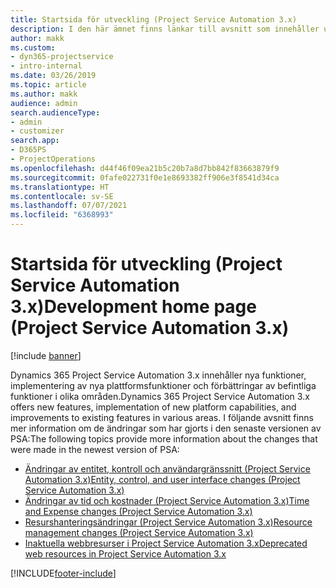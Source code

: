 ```yaml
---
title: Startsida för utveckling (Project Service Automation 3.x)
description: I den här ämnet finns länkar till avsnitt som innehåller utvecklingsinformation för Dynamics 365 Project Service Automation (PSA) version 3.x.
author: makk
ms.custom:
- dyn365-projectservice
- intro-internal
ms.date: 03/26/2019
ms.topic: article
ms.author: makk
audience: admin
search.audienceType:
- admin
- customizer
search.app:
- D365PS
- ProjectOperations
ms.openlocfilehash: d44f46f09ea21b5c20b7a8d7bb842f83663879f9
ms.sourcegitcommit: 0fafe022731f0e1e8693382ff906e3f8541d34ca
ms.translationtype: HT
ms.contentlocale: sv-SE
ms.lasthandoff: 07/07/2021
ms.locfileid: "6368993"
---
```

# <a name="development-home-page-project-service-automation-3x"></a><span data-ttu-id="c6a04-103">Startsida för utveckling (Project Service Automation 3.x)</span><span class="sxs-lookup"><span data-stu-id="c6a04-103">Development home page (Project Service Automation 3.x)</span></span>

[!include [banner](../../includes/psa-now-project-operations.md)]

<span data-ttu-id="c6a04-104">Dynamics 365 Project Service Automation 3.x innehåller nya funktioner, implementering av nya plattformsfunktioner och förbättringar av befintliga funktioner i olika områden.</span><span class="sxs-lookup"><span data-stu-id="c6a04-104">Dynamics 365 Project Service Automation 3.x offers new features, implementation of new platform capabilities, and improvements to existing features in various areas.</span></span> <span data-ttu-id="c6a04-105">I följande avsnitt finns mer information om de ändringar som har gjorts i den senaste versionen av PSA:</span><span class="sxs-lookup"><span data-stu-id="c6a04-105">The following topics provide more information about the changes that were made in the newest version of PSA:</span></span>

- [<span data-ttu-id="c6a04-106">Ändringar av entitet, kontroll och användargränssnitt (Project Service Automation 3.x)</span><span class="sxs-lookup"><span data-stu-id="c6a04-106">Entity, control, and user interface changes (Project Service Automation 3.x)</span></span>](../developer-guides/entity-changes-v3.x.md)
- [<span data-ttu-id="c6a04-107">Ändringar av tid och kostnader (Project Service Automation 3.x)</span><span class="sxs-lookup"><span data-stu-id="c6a04-107">Time and Expense changes (Project Service Automation 3.x)</span></span>](../developer-guides/time-expense-changes-v3.x.md)
- [<span data-ttu-id="c6a04-108">Resurshanteringsändringar (Project Service Automation 3.x)</span><span class="sxs-lookup"><span data-stu-id="c6a04-108">Resource management changes (Project Service Automation 3.x)</span></span>](../developer-guides/resource-management-changes-v3.x.md)
- [<span data-ttu-id="c6a04-109">Inaktuella webbresurser i Project Service Automation 3.x</span><span class="sxs-lookup"><span data-stu-id="c6a04-109">Deprecated web resources in Project Service Automation 3.x</span></span>](../developer-guides/web-resources-deprecated-v3.x.md)


[!INCLUDE[footer-include](../../includes/footer-banner.md)]